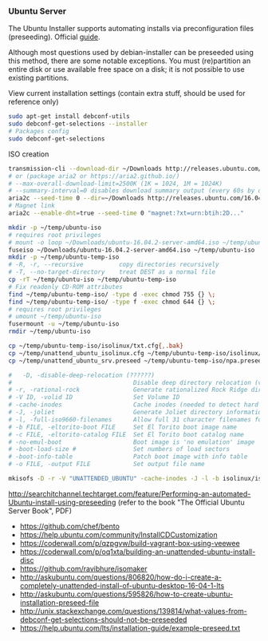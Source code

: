### Ubuntu Server
The Ubuntu Installer supports automating installs via preconfiguration files (preseeding). Official [guide](https://help.ubuntu.com/16.04/installation-guide/amd64/apb.html).


Although most questions used by debian-installer can be preseeded using this method, there are some notable exceptions.
You must (re)partition an entire disk or use available free space on a disk; it is not possible to use existing partitions.


View current installation settings (contain extra stuff, should be used for reference only)
```bash
sudo apt-get install debconf-utils
sudo debconf-get-selections --installer
# Packages config
sudo debconf-get-selections
```
ISO creation
```bash
transmission-cli --download-dir ~/Downloads http://releases.ubuntu.com/16.04/ubuntu-16.04.3-server-amd64.iso.torrent
# or (package aria2 or https://aria2.github.io/)
# --max-overall-download-limit=2500K (1K = 1024, 1M = 1024K)
# --summary-interval=0 disables download summary output (every 60s by default)
aria2c --seed-time 0 --dir=~/Downloads http://releases.ubuntu.com/16.04/ubuntu-16.04.3-server-amd64.iso.torrent
# Magnet link
aria2c --enable-dht=true --seed-time 0 "magnet:?xt=urn:btih:2D..."

mkdir -p ~/temp/ubuntu-iso
# requires root privileges
# mount -o loop ~/Downloads/ubuntu-16.04.2-server-amd64.iso ~/temp/ubuntu-iso
fuseiso ~/Downloads/ubuntu-16.04.2-server-amd64.iso ~/temp/ubuntu-iso
mkdir -p ~/temp/ubuntu-temp-iso
# -R, -r, --recursive          copy directories recursively
# -T, --no-target-directory    treat DEST as a normal file
cp -rT ~/temp/ubuntu-iso ~/temp/ubuntu-temp-iso
# Fix readonly CD-ROM attributes
find ~/temp/ubuntu-temp-iso/ -type d -exec chmod 755 {} \;
find ~/temp/ubuntu-temp-iso/ -type f -exec chmod 644 {} \;
# requires root privileges
# umount ~/temp/ubuntu-iso
fusermount -u ~/temp/ubuntu-iso
rmdir ~/temp/ubuntu-iso

cp ~/temp/ubuntu-temp-iso/isolinux/txt.cfg{,.bak}
cp ~/temp/unattend_ubuntu_isolinux.cfg ~/temp/ubuntu-temp-iso/isolinux/txt.cfg
cp ~/temp/unattend_ubuntu_srv.preseed ~/temp/ubuntu-temp-iso/npa.preseed

#   -D, -disable-deep-relocation (??????)
#                                  Disable deep directory relocation (violates ISO9660)
# -r, -rational-rock               Generate rationalized Rock Ridge directory information
# -V ID, -volid ID                 Set Volume ID
# -cache-inodes                    Cache inodes (needed to detect hard links)
# -J, -joliet                      Generate Joliet directory information
# -l, -full-iso9660-filenames      Allow full 31 character filenames for ISO9660 names
# -b FILE, -eltorito-boot FILE     Set El Torito boot image name
# -c FILE, -eltorito-catalog FILE  Set El Torito boot catalog name
# -no-emul-boot                    Boot image is 'no emulation' image
# -boot-load-size #                Set numbers of load sectors
# -boot-info-table                 Patch boot image with info table
# -o FILE, -output FILE            Set output file name

mkisofs -D -r -V "UNATTENDED_UBUNTU" -cache-inodes -J -l -b isolinux/isolinux.bin -c isolinux/boot.cat -no-emul-boot -boot-load-size 4 -boot-info-table -o ~/temp/unattended-ubuntu-16.04.2-server-amd64.iso ~/temp/ubuntu-temp-iso

```

http://searchitchannel.techtarget.com/feature/Performing-an-automated-Ubuntu-install-using-preseeding (refer to the book "The Official Ubuntu Server Book", PDF)

* https://github.com/chef/bento
* https://help.ubuntu.com/community/InstallCDCustomization
* https://coderwall.com/p/qzpgvw/build-vagrant-box-using-veewee
* https://coderwall.com/p/oq1xta/building-an-unattended-ubuntu-install-disc
* https://github.com/ravibhure/isomaker
* http://askubuntu.com/questions/806820/how-do-i-create-a-completely-unattended-install-of-ubuntu-desktop-16-04-1-lts
* http://askubuntu.com/questions/595826/how-to-create-ubuntu-installation-preseed-file
* http://unix.stackexchange.com/questions/139814/what-values-from-debconf-get-selections-should-not-be-preseeded
* https://help.ubuntu.com/lts/installation-guide/example-preseed.txt
